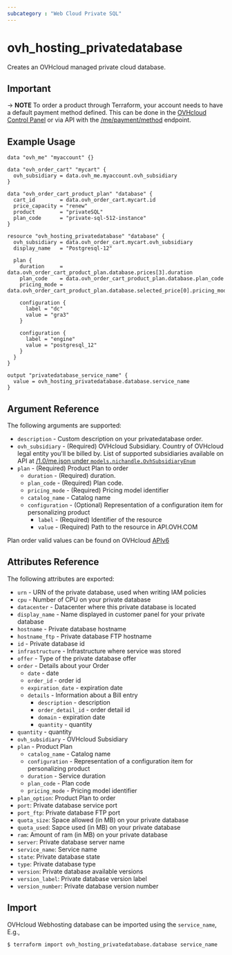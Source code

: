 ```yaml
---
subcategory : "Web Cloud Private SQL"
---
```


# ovh_hosting_privatedatabase

Creates an OVHcloud managed private cloud database.

## Important

-> __NOTE__ To order a product through Terraform, your account needs to have a default payment method defined. This can be done in the [OVHcloud Control Panel](https://www.ovh.com/manager/#/dedicated/billing/payment/method) or via API with the [/me/payment/method](https://api.ovh.com/console/#/me/payment/method~GET) endpoint.

## Example Usage

```hcl
data "ovh_me" "myaccount" {}

data "ovh_order_cart" "mycart" {
  ovh_subsidiary = data.ovh_me.myaccount.ovh_subsidiary
}

data "ovh_order_cart_product_plan" "database" {
  cart_id        = data.ovh_order_cart.mycart.id
  price_capacity = "renew"
  product        = "privateSQL"
  plan_code      = "private-sql-512-instance"
}

resource "ovh_hosting_privatedatabase" "database" {
  ovh_subsidiary = data.ovh_order_cart.mycart.ovh_subsidiary
  display_name   = "Postgresql-12"

  plan {
    duration     = data.ovh_order_cart_product_plan.database.prices[3].duration
    plan_code    = data.ovh_order_cart_product_plan.database.plan_code
    pricing_mode = data.ovh_order_cart_product_plan.database.selected_price[0].pricing_mode

    configuration {
      label = "dc"
      value = "gra3"
    }

    configuration {
      label = "engine"
      value = "postgresql_12"
    }
  }
}

output "privatedatabase_service_name" {
  value = ovh_hosting_privatedatabase.database.service_name
}
```

## Argument Reference

The following arguments are supported:

* `description` - Custom description on your privatedatabase order.
* `ovh_subsidiary` - (Required) OVHcloud Subsidiary. Country of OVHcloud legal entity you'll be billed by. List of supported subsidiaries available on API at [/1.0/me.json under `models.nichandle.OvhSubsidiaryEnum`](https://eu.api.ovh.com/1.0/me.json)
* `plan` - (Required) Product Plan to order
  * `duration` - (Required) duration.
  * `plan_code` - (Required) Plan code.
  * `pricing_mode` - (Required) Pricing model identifier
  * `catalog_name` - Catalog name
  * `configuration` - (Optional) Representation of a configuration item for personalizing product
    * `label` - (Required) Identifier of the resource
    * `value` - (Required) Path to the resource in API.OVH.COM

Plan order valid values can be found on OVHcloud [APIv6](https://api.ovh.com/console/#/hosting/privateDatabase/availableOrderCapacities~GET)

## Attributes Reference

The following attributes are exported:

* `urn` - URN of the private database, used when writing IAM policies
* `cpu` - Number of CPU on your private database
* `datacenter` - Datacenter where this private database is located
* `display_name` - Name displayed in customer panel for your private database
* `hostname` - Private database hostname
* `hostname_ftp` - Private database FTP hostname
* `id` - Private database id
* `infrastructure` - Infrastructure where service was stored
* `offer` - Type of the private database offer
* `order` - Details about your Order
  * `date` - date
  * `order_id` - order id
  * `expiration_date` - expiration date
  * `details` - Information about a Bill entry
    * `description` - description
    * `order_detail_id` - order detail id
    * `domain` - expiration date
    * `quantity` - quantity
* `quantity` - quantity
* `ovh_subsidiary` - OVHcloud Subsidiary
* `plan` - Product Plan
  * `catalog_name` - Catalog name
  * `configuration` - Representation of a configuration item for personalizing product
  * `duration` - Service duration
  * `plan_code` - Plan code
  * `pricing_mode` - Pricing model identifier
* `plan_option`: Product Plan to order
* `port`: Private database service port
* `port_ftp`: Private database FTP port
* `quota_size`: Space allowed (in MB) on your private database
* `quota_used`: Sapce used (in MB) on your private database
* `ram`: Amount of ram (in MB) on your private database
* `server`: Private database server name
* `service_name`: Service name
* `state`: Private database state
* `type`: Private database type
* `version`: Private database available versions
* `version_label`: Private database version label
* `version_number`: Private database version number

## Import

OVHcloud Webhosting database can be imported using the `service_name`, E.g.,

```
$ terraform import ovh_hosting_privatedatabase.database service_name
```
